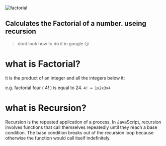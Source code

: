 ![factorial](https://memegenerator.net/img/instances/23047373/factorial-aaaarg.jpg)

## Calculates the Factorial of a number. useing recursion

> dont look how to do it in google 😏

# what is Factorial?

it is the product of an integer and all the integers below it;

e.g. factorial four ( 4! ) is equal to 24.
`4! = 1x2x3x4`

# what is Recursion?

Recursion is the repeated application of a process. In JavaScript, recursion involves functions that call themselves repeatedly until they reach a base condition. The base condition breaks out of the recursion loop because otherwise the function would call itself indefinitely.
